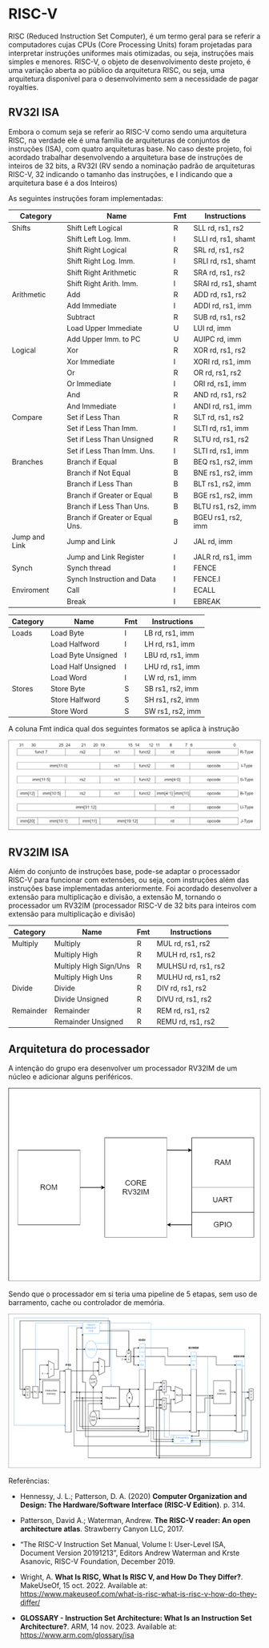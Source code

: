 # RISC-V

<p>RISC (Reduced Instruction Set Computer), é um termo geral para se referir a computadores cujas CPUs (Core Processing Units) foram projetadas para interpretar instruções uniformes mais otimizadas, ou seja, instruções mais simples e menores. RISC-V, o objeto de desenvolvimento deste projeto, é uma variação aberta ao público da arquitetura RISC, ou seja, uma arquitetura disponível para o desenvolvimento sem a necessidade de pagar royalties.</p>

## RV32I ISA

<p>Embora o comum seja se referir ao RISC-V como sendo uma arquitetura RISC, na verdade ele é uma família de arquiteturas de conjuntos de instruções (ISA), com quatro arquiteturas base. No caso deste projeto, foi acordado trabalhar desenvolvendo a arquitetura base de instruções de inteiros de 32 bits, a RV32I (RV sendo a nominação padrão de arquiteturas RISC-V, 32 indicando o tamanho das instruções, e I indicando que a arquitetura base é a dos Inteiros) </p>
<p>As seguintes instruções foram implementadas:</p>

| Category      |                 Name            | Fmt |       Instructions       |
|---------------|---------------------------------|-----|--------------------------|
| Shifts        |              Shift Left Logical |  R  | SLL     rd, rs1, rs2     |
|               |             Shift Left Log. Imm.|  I  | SLLI    rd, rs1, shamt   |
|               |             Shift Right Logical |  R  | SRL     rd, rs1, rs2     |
|               |            Shift Right Log. Imm.|  I  | SRLI    rd, rs1, shamt   |
|               |          Shift Right Arithmetic |  R  | SRA     rd, rs1, rs2     |
|               |          Shift Right Arith. Imm.|  I  | SRAI    rd, rs1, shamt   |
| Arithmetic    |                             Add |  R  | ADD     rd, rs1, rs2     |
|               |                   Add Immediate |  I  | ADDI    rd, rs1, imm     |
|               |                        Subtract |  R  | SUB     rd, rs1, rs2     |
|               |            Load Upper Immediate |  U  | LUI     rd, imm          |
|               |            Add Upper Imm. to PC |  U  | AUIPC   rd, imm          |
| Logical       |                             Xor |  R  | XOR     rd, rs1, rs2     |
|               |                   Xor Immediate |  I  | XORI    rd, rs1, imm     |
|               |                              Or |  R  | OR      rd, rs1, rs2     |
|               |                    Or Immediate |  I  | ORI     rd, rs1, imm     |
|               |                             And |  R  | AND     rd, rs1, rs2     |
|               |                   And Immediate |  I  | ANDI    rd, rs1, imm     |
| Compare       |                Set if Less Than |  R  | SLT     rd, rs1, rs2     |
|               |           Set if Less Than Imm. |  I  | SLTI    rd, rs1, imm     |
|               |       Set if Less Than Unsigned |  R  | SLTU    rd, rs1, rs2     |
|               |      Set if Less Than Imm. Uns. |  I  | SLTI    rd, rs1, imm     |
| Branches      |                 Branch if Equal |  B  | BEQ     rs1, rs2, imm    |
|               |             Branch if Not Equal |  B  | BNE     rs1, rs2, imm    |
|               |             Branch if Less Than |  B  | BLT     rs1, rs2, imm    |
|               |      Branch if Greater or Equal |  B  | BGE     rs1, rs2, imm    |
|               |        Branch if Less Than Uns. |  B  | BLTU    rs1, rs2, imm    |
|               | Branch if Greater or Equal Uns. |  B  | BGEU    rs1, rs2, imm    |
| Jump and Link |                   Jump and Link |  J  | JAL     rd, imm          |
|               |          Jump and Link Register |  I  | JALR    rd, rs1, imm     |
| Synch         |                    Synch thread |  I  | FENCE                    |
|               |      Synch Instruction and Data |  I  | FENCE.I                  |
| Enviroment    |                            Call |  I  | ECALL                    |
|               |                           Break |  I  | EBREAK                   |

| Category      |                 Name            | Fmt |       Instructions       |
|---------------|---------------------------------|-----|--------------------------|
| Loads         |                       Load Byte |  I  | LB      rd, rs1, imm     |
|               |                   Load Halfword |  I  | LH      rd, rs1, imm     |
|               |              Load Byte Unsigned |  I  | LBU     rd, rs1, imm     |
|               |              Load Half Unsigned |  I  | LHU     rd, rs1, imm     |
|               |                       Load Word |  I  | LW      rd, rs1, imm     |
| Stores        |                      Store Byte |  S  | SB      rs1, rs2, imm    |
|               |                  Store Halfword |  S  | SH      rs1, rs2, imm    |
|               |                      Store Word |  S  | SW      rs1, rs2, imm    |

A coluna Fmt indica qual dos seguintes formatos se aplica à instrução

![Formato das Instruções](images/image_instruction.drawio.png)

## RV32IM ISA

Além do conjunto de instruções base, pode-se adaptar o processador RISC-V para funcionar com extensões, ou seja, com instruções além das instruções base implementadas anteriormente. Foi acordado desenvolver a extensão para multiplicação e divisão, a extensão M, tornando o processador um RV32IM (processador RISC-V de 32 bits para inteiros com extensão para multiplicação e divisão)

| Category      |                 Name            | Fmt |       Instructions       |
|---------------|---------------------------------|-----|--------------------------|
| Multiply      |                        Multiply |  R  | MUL     rd, rs1, rs2     |
|               |                   Multiply High |  R  | MULH    rd, rs1, rs2     |
|               |          Multiply High Sign/Uns |  R  | MULHSU  rd, rs1, rs2     |
|               |               Multiply High Uns |  R  | MULHU   rd, rs1, rs2     |
| Divide        |                          Divide |  R  | DIV     rd, rs1, rs2     |
|               |                 Divide Unsigned |  R  | DIVU    rd, rs1, rs2     |
| Remainder     |                       Remainder |  R  | REM     rd, rs1, rs2     |
|               |              Remainder Unsigned |  R  | REMU    rd, rs1, rs2     |

## Arquitetura do processador

A intenção do grupo era desenvolver um processador RV32IM de um núcleo e adicionar alguns periféricos.

![Infraestrutura](images/infra.drawio.png)

Sendo que o processador em si teria uma pipeline de 5 etapas, sem uso de barramento, cache ou controlador de memória.

![Processador](images/risc-v.drawio.png)

Referências:
- Hennessy, J. L.; Patterson, D. A. (2020) **Computer Organization and Design: The Hardware/Software Interface (RISC-V Edition)**. p. 314.

- Patterson, David A.; Waterman, Andrew. **The RISC-V reader: An open architecture atlas**. Strawberry Canyon LLC, 2017.

- “The RISC-V Instruction Set Manual, Volume I: User-Level ISA, Document Version
20191213”, Editors Andrew Waterman and Krste Asanovic, RISC-V Foundation, December 2019.

- Wright, A. **What Is RISC, What Is RISC V, and How Do They Differ?**. MakeUseOf, 15 oct. 2022. Available at: https://www.makeuseof.com/what-is-risc-what-is-risc-v-how-do-they-differ/

- **GLOSSARY - Instruction Set Architecture: What Is an Instruction Set Architecture?**. ARM, 14 nov. 2023. Available at: https://www.arm.com/glossary/isa